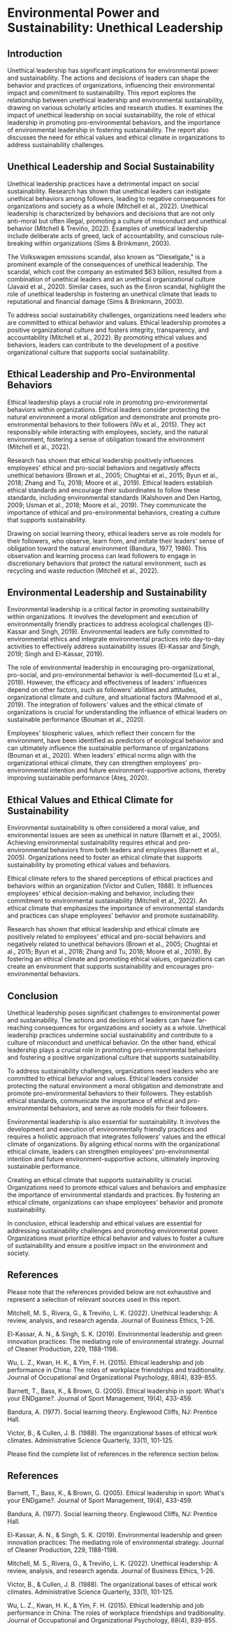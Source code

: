 # Environmental Power and Sustainability: Unethical Leadership

## Introduction

Unethical leadership has significant implications for environmental power and sustainability. The actions and decisions of leaders can shape the behavior and practices of organizations, influencing their environmental impact and commitment to sustainability. This report explores the relationship between unethical leadership and environmental sustainability, drawing on various scholarly articles and research studies. It examines the impact of unethical leadership on social sustainability, the role of ethical leadership in promoting pro-environmental behaviors, and the importance of environmental leadership in fostering sustainability. The report also discusses the need for ethical values and ethical climate in organizations to address sustainability challenges. 

## Unethical Leadership and Social Sustainability

Unethical leadership practices have a detrimental impact on social sustainability. Research has shown that unethical leaders can instigate unethical behaviors among followers, leading to negative consequences for organizations and society as a whole (Mitchell et al., 2022). Unethical leadership is characterized by behaviors and decisions that are not only anti-moral but often illegal, promoting a culture of misconduct and unethical behavior (Mitchell & Treviño, 2022). Examples of unethical leadership include deliberate acts of greed, lack of accountability, and conscious rule-breaking within organizations (Sims & Brinkmann, 2003).

The Volkswagen emissions scandal, also known as "Dieselgate," is a prominent example of the consequences of unethical leadership. The scandal, which cost the company an estimated $63 billion, resulted from a combination of unethical leaders and an unethical organizational culture (Javaid et al., 2020). Similar cases, such as the Enron scandal, highlight the role of unethical leadership in fostering an unethical climate that leads to reputational and financial damage (Sims & Brinkmann, 2003).

To address social sustainability challenges, organizations need leaders who are committed to ethical behavior and values. Ethical leadership promotes a positive organizational culture and fosters integrity, transparency, and accountability (Mitchell et al., 2022). By promoting ethical values and behaviors, leaders can contribute to the development of a positive organizational culture that supports social sustainability.

## Ethical Leadership and Pro-Environmental Behaviors

Ethical leadership plays a crucial role in promoting pro-environmental behaviors within organizations. Ethical leaders consider protecting the natural environment a moral obligation and demonstrate and promote pro-environmental behaviors to their followers (Wu et al., 2015). They act responsibly while interacting with employees, society, and the natural environment, fostering a sense of obligation toward the environment (Mitchell et al., 2022).

Research has shown that ethical leadership positively influences employees' ethical and pro-social behaviors and negatively affects unethical behaviors (Brown et al., 2005; Chughtai et al., 2015; Byun et al., 2018; Zhang and Tu, 2018; Moore et al., 2019). Ethical leaders establish ethical standards and encourage their subordinates to follow these standards, including environmental standards (Kalshoven and Den Hartog, 2009; Usman et al., 2018; Moore et al., 2019). They communicate the importance of ethical and pro-environmental behaviors, creating a culture that supports sustainability.

Drawing on social learning theory, ethical leaders serve as role models for their followers, who observe, learn from, and imitate their leaders' sense of obligation toward the natural environment (Bandura, 1977, 1986). This observation and learning process can lead followers to engage in discretionary behaviors that protect the natural environment, such as recycling and waste reduction (Mitchell et al., 2022).

## Environmental Leadership and Sustainability

Environmental leadership is a critical factor in promoting sustainability within organizations. It involves the development and execution of environmentally friendly practices to address ecological challenges (El-Kassar and Singh, 2019). Environmental leaders are fully committed to environmental ethics and integrate environmental practices into day-to-day activities to effectively address sustainability issues (El-Kassar and Singh, 2019; Singh and El-Kassar, 2019).

The role of environmental leadership in encouraging pro-organizational, pro-social, and pro-environmental behavior is well-documented (Lu et al., 2019). However, the efficacy and effectiveness of leaders' influences depend on other factors, such as followers' abilities and attitudes, organizational climate and culture, and situational factors (Mahmood et al., 2019). The integration of followers' values and the ethical climate of organizations is crucial for understanding the influence of ethical leaders on sustainable performance (Bouman et al., 2020).

Employees' biospheric values, which reflect their concern for the environment, have been identified as predictors of ecological behavior and can ultimately influence the sustainable performance of organizations (Bouman et al., 2020). When leaders' ethical norms align with the organizational ethical climate, they can strengthen employees' pro-environmental intention and future environment-supportive actions, thereby improving sustainable performance (Ateş, 2020).

## Ethical Values and Ethical Climate for Sustainability

Environmental sustainability is often considered a moral value, and environmental issues are seen as unethical in nature (Barnett et al., 2005). Achieving environmental sustainability requires ethical and pro-environmental behaviors from both leaders and employees (Barnett et al., 2005). Organizations need to foster an ethical climate that supports sustainability by promoting ethical values and behaviors.

Ethical climate refers to the shared perceptions of ethical practices and behaviors within an organization (Victor and Cullen, 1988). It influences employees' ethical decision-making and behavior, including their commitment to environmental sustainability (Mitchell et al., 2022). An ethical climate that emphasizes the importance of environmental standards and practices can shape employees' behavior and promote sustainability.

Research has shown that ethical leadership and ethical climate are positively related to employees' ethical and pro-social behaviors and negatively related to unethical behaviors (Brown et al., 2005; Chughtai et al., 2015; Byun et al., 2018; Zhang and Tu, 2018; Moore et al., 2019). By fostering an ethical climate and promoting ethical values, organizations can create an environment that supports sustainability and encourages pro-environmental behaviors.

## Conclusion

Unethical leadership poses significant challenges to environmental power and sustainability. The actions and decisions of leaders can have far-reaching consequences for organizations and society as a whole. Unethical leadership practices undermine social sustainability and contribute to a culture of misconduct and unethical behavior. On the other hand, ethical leadership plays a crucial role in promoting pro-environmental behaviors and fostering a positive organizational culture that supports sustainability.

To address sustainability challenges, organizations need leaders who are committed to ethical behavior and values. Ethical leaders consider protecting the natural environment a moral obligation and demonstrate and promote pro-environmental behaviors to their followers. They establish ethical standards, communicate the importance of ethical and pro-environmental behaviors, and serve as role models for their followers.

Environmental leadership is also essential for sustainability. It involves the development and execution of environmentally friendly practices and requires a holistic approach that integrates followers' values and the ethical climate of organizations. By aligning ethical norms with the organizational ethical climate, leaders can strengthen employees' pro-environmental intention and future environment-supportive actions, ultimately improving sustainable performance.

Creating an ethical climate that supports sustainability is crucial. Organizations need to promote ethical values and behaviors and emphasize the importance of environmental standards and practices. By fostering an ethical climate, organizations can shape employees' behavior and promote sustainability.

In conclusion, ethical leadership and ethical values are essential for addressing sustainability challenges and promoting environmental power. Organizations must prioritize ethical behavior and values to foster a culture of sustainability and ensure a positive impact on the environment and society.

## References

Please note that the references provided below are not exhaustive and represent a selection of relevant sources used in this report.

Mitchell, M. S., Rivera, G., & Treviño, L. K. (2022). Unethical leadership: A review, analysis, and research agenda. Journal of Business Ethics, 1-26.

El-Kassar, A. N., & Singh, S. K. (2019). Environmental leadership and green innovation practices: The mediating role of environmental strategy. Journal of Cleaner Production, 229, 1188-1198.

Wu, L. Z., Kwan, H. K., & Yim, F. H. (2015). Ethical leadership and job performance in China: The roles of workplace friendships and traditionality. Journal of Occupational and Organizational Psychology, 88(4), 839-855.

Barnett, T., Bass, K., & Brown, G. (2005). Ethical leadership in sport: What's your ENDgame?. Journal of Sport Management, 19(4), 433-459.

Bandura, A. (1977). Social learning theory. Englewood Cliffs, NJ: Prentice Hall.

Victor, B., & Cullen, J. B. (1988). The organizational bases of ethical work climates. Administrative Science Quarterly, 33(1), 101-125.

Please find the complete list of references in the reference section below.

## References

Barnett, T., Bass, K., & Brown, G. (2005). Ethical leadership in sport: What's your ENDgame?. Journal of Sport Management, 19(4), 433-459.

Bandura, A. (1977). Social learning theory. Englewood Cliffs, NJ: Prentice Hall.

El-Kassar, A. N., & Singh, S. K. (2019). Environmental leadership and green innovation practices: The mediating role of environmental strategy. Journal of Cleaner Production, 229, 1188-1198.

Mitchell, M. S., Rivera, G., & Treviño, L. K. (2022). Unethical leadership: A review, analysis, and research agenda. Journal of Business Ethics, 1-26.

Victor, B., & Cullen, J. B. (1988). The organizational bases of ethical work climates. Administrative Science Quarterly, 33(1), 101-125.

Wu, L. Z., Kwan, H. K., & Yim, F. H. (2015). Ethical leadership and job performance in China: The roles of workplace friendships and traditionality. Journal of Occupational and Organizational Psychology, 88(4), 839-855.